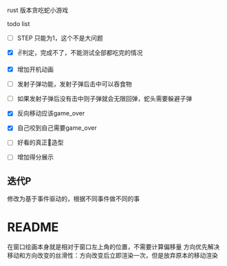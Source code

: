 rust 版本贪吃蛇小游戏



todo list
- [ ] STEP 只能为1，这个不是大问题
- [x] ✌️判定，完成不了，不能测试全部都吃完的情况 
- [x] 增加开机动画
- [ ] 发射子弹功能，发射子弹后击中可以吞食物
- [ ] 如果发射子弹后没有击中则子弹就会无限回弹，蛇头需要躲避子弹
- [x] 反向移动应该game_over
- [x] 自己咬到自己需要game_over
- [ ] 好看的真正🐍造型
- [ ] 增加得分展示




## 迭代P
修改为基于事件驱动的，根据不同事件做不同的事

# README
在窗口绘画本身就是相对于窗口左上角的位置，不需要计算偏移量
方向优先解决移动和方向改变的丝滑性：方向改变后立即渲染一次，但是放弃原本的移动渲染